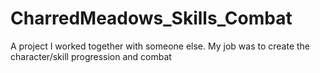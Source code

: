 # CharredMeadows_Skills_Combat
A project I worked together with someone else. My job was to create the character/skill progression and combat
